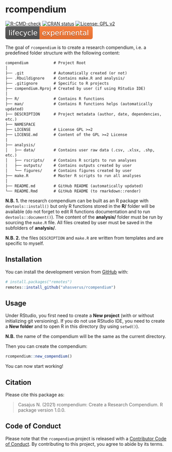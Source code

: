 
# rcompendium

<!-- badges: start -->

[![R-CMD-check](https://github.com/ahasverus/rcompendium/workflows/R-CMD-check/badge.svg)](https://github.com/ahasverus/rcompendium/actions)
[![CRAN
status](https://www.r-pkg.org/badges/version/mFD)](https://CRAN.R-project.org/package=mFD)
[![License: GPL
v2](https://img.shields.io/badge/License-GPL%20v2-blue.svg)](https://www.gnu.org/licenses/old-licenses/gpl-2.0.en.html)
[![LifeCycle](man/figures/lifecycle-experimental.svg)](https://www.tidyverse.org/lifecycle/#experimental)
<!-- badges: end -->

The goal of `rcompendium` is to create a research compendium, i.e. a
predefined folder structure with the following content:

    compendium           # Project Root
    │
    ├── .git             # Automatically created (or not)
    ├── .Rbuildignore    # Contains make.R and analysis/
    ├── .gitignore       # Specific to R projects
    ├── compendium.Rproj # Created by user (if using RStudio IDE)
    │
    ├── R/               # Contains R functions
    ├── man/             # Contains R functions helps (automatically updated)
    ├── DESCRIPTION      # Project metadata (author, date, dependencies, etc.)
    ├── NAMESPACE
    ├── LICENSE          # License GPL >=2
    ├── LICENSE.md       # Content of the GPL >=2 License
    |
    ├── analysis/
    │   ├── data/        # Contains user raw data (.csv, .xlsx, .shp, etc.)
    │   ├── rscripts/    # Contains R scripts to run analyses
    │   ├── outputs/     # Contains outputs created by user
    │   └── figures/     # Contains figures created by user
    ├── make.R           # Master R scripts to run all analyses
    │
    ├── README.md        # GitHub README (automatically updated)
    └── README.Rmd       # GitHub README (to rmarkdown::render)

**N.B. 1.** the research compendium can be built as an R package with
`devtools::install()` but only R functions stored in the **R/** folder
will be available (do not forget to edit R functions documentation and
to run `devtools::document()`). The content of the **analysis/** folder
must be run by sourcing the `make.R` file. All files created by user
must be saved in the subfolders of **analysis/**.

**N.B. 2.** the files `DESCRIPTION` and `make.R` are written from
templates and are specific to myself.

## Installation

You can install the development version from
[GitHub](https://github.com/) with:

``` r
# install.packages("remotes")
remotes::install_github("ahasverus/rcompendium")
```

## Usage

Under RStudio, you first need to create a **New project** (with or
without initializing git versioning). If you do not use RStudio IDE, you
need to create a **New folder** and to open R in this directory (by
using `setwd()`).

**N.B.** the name of the compendium will be the same as the current
directory.

Then you can create the compendium:

``` r
rcompendium::new_compendium()
```

You can now start working!

## Citation

Please cite this package as:

> Casajus N. (2021) rcompendium: Create a Research Compendium. R package
> version 1.0.0.

## Code of Conduct

Please note that the `rcompendium` project is released with a
[Contributor Code of
Conduct](https://contributor-covenant.org/version/2/0/CODE_OF_CONDUCT.html).
By contributing to this project, you agree to abide by its terms.
